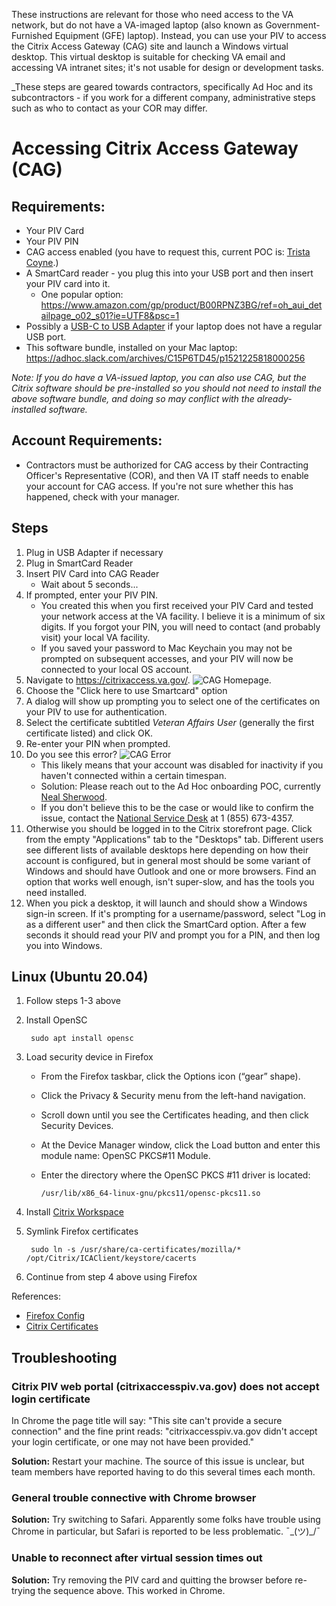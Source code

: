 These instructions are relevant for those who need access to the VA network, but do not have a VA-imaged laptop (also known as Government-Furnished Equipment (GFE) laptop). Instead, you can use your PIV to access the Citrix Access Gateway (CAG) site and launch a Windows virtual desktop. This virtual desktop is suitable for checking VA email and accessing VA intranet sites; it's not usable for design or development tasks. 

_These steps are geared towards contractors, specifically Ad Hoc and its subcontractors - if you work for a different company, administrative steps such as who to contact as your COR may differ.

# Accessing Citrix Access Gateway (CAG)

## Requirements:
- Your PIV Card
- Your PIV PIN
- CAG access enabled (you have to request this, current POC is: [Trista Coyne](mailto:trista@adhocteam.us).)
- A SmartCard reader - you plug this into your USB port and then insert your PIV card into it.
  - One popular option: https://www.amazon.com/gp/product/B00RPNZ3BG/ref=oh_aui_detailpage_o02_s01?ie=UTF8&psc=1
- Possibly a [USB-C to USB Adapter](https://www.amazon.com/gp/product/B07D6JPLNQ/ref=oh_aui_detailpage_o00_s00?ie=UTF8&psc=1) if your laptop does not have a regular USB port.
- This software bundle, installed on your Mac laptop: https://adhoc.slack.com/archives/C15P6TD45/p1521225818000256

_Note: If you do have a VA-issued laptop, you can also use CAG, but the Citrix software should be pre-installed so you should not need to install the above software bundle, and doing so may conflict with the already-installed software._

## Account Requirements:
- Contractors must be authorized for CAG access by their Contracting Officer's Representative (COR), and then VA IT staff needs to enable your account for CAG access. If you're not sure whether this has happened, check with your manager. 

## Steps

1. Plug in USB Adapter if necessary
2. Plug in SmartCard Reader
3. Insert PIV Card into CAG Reader
    - Wait about 5 seconds...
4. If prompted, enter your PIV PIN.
    - You created this when you first received your PIV Card and tested your network access at the VA facility. I believe it is a minimum of six digits. If you forgot your PIN, you will need to contact (and probably visit) your local VA facility.
    - If you saved your password to Mac Keychain you may not be prompted on subsequent accesses, and your PIV will now be connected to your local OS account.
5. Navigate to https://citrixaccess.va.gov/.
![CAG Homepage](./images/cag-homepage.png).
6. Choose the "Click here to use Smartcard" option
7. A dialog will show up prompting you to select one of the certificates on your PIV to use for authentication.
8. Select the certificate subtitled *Veteran Affairs User* (generally the first certificate listed) and click OK.
9. Re-enter your PIN when prompted.
10. Do you see this error?
![CAG Error](./images/cag-error.png)
    - This likely means that your account was disabled for inactivity if you haven't connected within a certain timespan.
    - Solution: Please reach out to the Ad Hoc onboarding POC, currently [Neal Sherwood](mailto:neal@adhocteam.us).
    - If you don't believe this to be the case or would like to confirm the issue, contact the [National Service Desk](‭tel:18556734357‬) at ‭1 (855) 673-4357‬.
11. Otherwise you should be logged in to the Citrix storefront page. Click from the empty "Applications" tab to the "Desktops" tab. Different users see different lists of available desktops here depending on how their account is configured, but in general most should be some variant of Windows and should have Outlook and one or more browsers. Find an option that works well enough, isn't super-slow, and has the tools you need installed.
12. When you pick a desktop, it will launch and should show a Windows sign-in screen. If it's prompting for a username/password, select "Log in as a different user" and then click the SmartCard option. After a few seconds it should read your PIV and prompt you for a PIN, and then log you into Windows.

## Linux (Ubuntu 20.04)

1. Follow steps 1-3 above

1. Install OpenSC

        sudo apt install opensc

1. Load security device in Firefox

    - From the Firefox taskbar, click the Options icon (“gear” shape).
    - Click the Privacy & Security menu from the left-hand navigation.
    - Scroll down until you see the Certificates heading, and then click Security Devices.
    - At the Device Manager window, click the Load button and enter this module name: OpenSC PKCS#11 Module.
    - Enter the directory where the OpenSC PKCS #11 driver is located:

          /usr/lib/x86_64-linux-gnu/pkcs11/opensc-pkcs11.so


1. Install [Citrix Workspace](https://www.citrix.com/downloads/workspace-app/linux/workspace-app-for-linux-latest.html)

1. Symlink Firefox certificates

        sudo ln -s /usr/share/ca-certificates/mozilla/* /opt/Citrix/ICAClient/keystore/cacerts

1. Continue from step 4 above using Firefox

References:
- [Firefox Config](https://piv.idmanagement.gov/engineering/firefox/)
- [Citrix Certificates](https://askubuntu.com/questions/302188/certificate-error-when-using-citrix-receiver)

## Troubleshooting

### Citrix PIV web portal (citrixaccesspiv.va.gov) does not accept login certificate
In Chrome the page title will say: "This site can't provide a secure connection" and the fine print reads: "citrixaccesspiv.va.gov didn't accept your login certificate, or one may not have been provided."

**Solution:** Restart your machine. The source of this issue is unclear, but team members have reported having to do this several times each month.

### General trouble connective with Chrome browser

**Solution:** Try switching to Safari. Apparently some folks have trouble using Chrome in particular, but Safari is reported to be less problematic. ¯\_(ツ)_/¯

### Unable to reconnect after virtual session times out

**Solution:** Try removing the PIV card and quitting the browser before re-trying the sequence above. This worked in Chrome.
